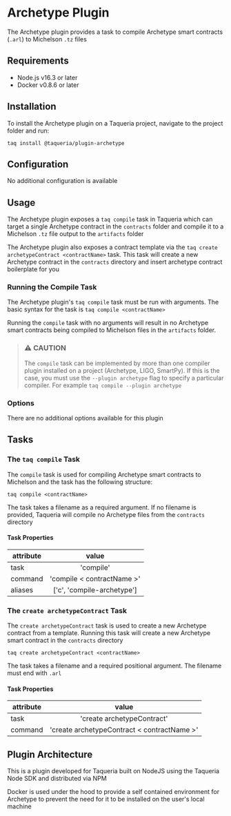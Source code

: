 # Archetype Plugin

The Archetype plugin provides a task to compile Archetype smart contracts (`.arl`) to Michelson `.tz` files

## Requirements

- Node.js v16.3 or later
- Docker v0.8.6 or later

## Installation

To install the Archetype plugin on a Taqueria project, navigate to the project folder and run:
```shell
taq install @taqueria/plugin-archetype
```

## Configuration

No additional configuration is available

## Usage

The Archetype plugin exposes a `taq compile` task in Taqueria which can target a single Archetype contract in the `contracts` folder and compile it to a Michelson `.tz` file output to the `artifacts` folder

The Archetype plugin also exposes a contract template via the `taq create archetypeContract <contractName>` task. This task will create a new Archetype contract in the `contracts` directory and insert archetype contract boilerplate for you

### Running the Compile Task

The Archetype plugin's `taq compile` task must be run with arguments. The basic syntax for the task is `taq compile <contractName>`

Running the `compile` task with no arguments will result in no Archetype smart contracts being compiled to Michelson files in the `artifacts` folder. 

> ### :warning: CAUTION
> The `compile` task can be implemented by more than one compiler plugin installed on a project (Archetype, LIGO, SmartPy). If this is the case, you must use the `--plugin archetype` flag to specify a particular compiler. For example `taq compile --plugin archetype`

### Options

There are no additional options available for this plugin

## Tasks

### The `taq compile` Task

The `compile` task is used for compiling Archetype smart contracts to Michelson and the task has the following structure:

```shell
taq compile <contractName>
```

The task takes a filename as a required argument. If no filename is provided, Taqueria will compile no Archetype files from the `contracts` directory

#### Task Properties

|  attribute |  value                        | 
|------------|:-----------------------------:|
|  task      | 'compile'                     | 
|  command   | 'compile < contractName >'    | 
|  aliases   | ['c', 'compile-archetype']    |  

### The `create archetypeContract` Task

The `create archetypeContract` task is used to create a new Archetype contract from a template. Running this task will create a new Archetype smart contract in the `contracts` directory
    
```shell
taq create archetypeContract <contractName>
```

The task takes a filename and a required positional argument. The filename must end with `.arl`

#### Task Properties

|  attribute |  value                                         | 
|------------|:----------------------------------------------:|
|  task      | 'create archetypeContract'                     | 
|  command   | 'create archetypeContract < contractName >'    | 

## Plugin Architecture

This is a plugin developed for Taqueria built on NodeJS using the Taqueria Node SDK and distributed via NPM

Docker is used under the hood to provide a self contained environment for Archetype to prevent the need for it to be installed on the user's local machine